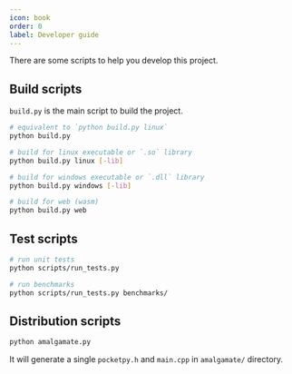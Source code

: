 ```yaml
---
icon: book
order: 0
label: Developer guide
---
```


There are some scripts to help you develop this project.

## Build scripts

`build.py` is the main script to build the project.
```bash
# equivalent to `python build.py linux`
python build.py

# build for linux executable or `.so` library
python build.py linux [-lib]

# build for windows executable or `.dll` library
python build.py windows [-lib]

# build for web (wasm)
python build.py web
```

## Test scripts

```bash
# run unit tests
python scripts/run_tests.py

# run benchmarks
python scripts/run_tests.py benchmarks/
```

## Distribution scripts

```bash
python amalgamate.py
```

It will generate a single `pocketpy.h` and `main.cpp` in `amalgamate/` directory.